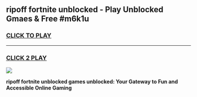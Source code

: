 
## ripoff fortnite unblocked - Play Unblocked Gmaes & Free #m6k1u
<h3>
<a href="https://news.freeplayer.one?title=ripoff_fortnite_unblocked&ref=03M">CLICK TO PLAY</a></h3>
<hr>

<h3>
<a href="https://news.freeplayer.one?title=ripoff_fortnite_unblocked&ref=03M">CLICK 2 PLAY</a>
  
</h3>

<a href="https://news.freeplayer.one?title=ripoff_fortnite_unblocked&ref=03M"><img src="https://clearcache.store/games.png"></a>


**ripoff fortnite unblocked games unblocked: Your Gateway to Fun and Accessible Online Gaming**
